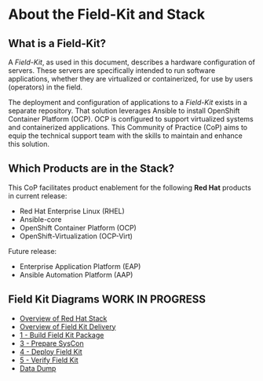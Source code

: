 # About the Field-Kit and Stack

## What is a Field-Kit?

A *Field-Kit*, as used in this document, describes a hardware configuration of servers. These servers are specifically intended to run software applications, whether they are virtualized or containerized, for use by users (operators) in the field.

The deployment and configuration of applications to a *Field-Kit* exists in a separate repository.  That solution leverages Ansible to install OpenShift Container Platform (OCP).   OCP is configured to support virtualized systems and containerized applications. This Community of Practice (CoP) aims to equip the technical support team with the skills to maintain and enhance this solution.

## Which Products are in the Stack?

This CoP facilitates product enablement for the following **Red Hat** products in current release:

* Red Hat Enterprise Linux (RHEL)
* Ansible-core
* OpenShift Container Platform (OCP)
* OpenShift-Virtualization (OCP-Virt)

Future release:

* Enterprise Application Platform (EAP)
* Ansible Automation Platform (AAP)

## Field Kit Diagrams WORK IN PROGRESS

* [Overview of Red Hat Stack](./diagram-arch.md)
* [Overview of Field Kit Delivery](./diagram-process.md)
* [1 - Build Field Kit Package](./diagram-1.md)
* [3 - Prepare SysCon](./diagram-3.md)
* [4 - Deploy Field Kit](./diagram-4.md)
* [5 - Verify Field Kit](./diagram-5.md)
* [Data Dump](./diagram-all.md)